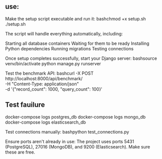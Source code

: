 ## use:
Make the setup script executable and run it:
bashchmod +x setup.sh
./setup.sh

The script will handle everything automatically, including:

Starting all database containers
Waiting for them to be ready
Installing Python dependencies
Running migrations
Testing connections


Once setup completes successfully, start your Django server:
bashsource venv/bin/activate
python manage.py runserver

Test the benchmark API:
bashcurl -X POST http://localhost:8000/api/benchmark/ \
  -H "Content-Type: application/json" \
  -d '{"record_count": 1000, "query_count": 100}'
 
 
## Test fauilure
docker-compose logs postgres_db
docker-compose logs mongo_db
docker-compose logs elasticsearch_db

Test connections manually:
bashpython test_connections.py

Ensure ports aren't already in use:
The project uses ports 5431 (PostgreSQL), 27016 (MongoDB), and 9200 (Elasticsearch). Make sure these are free.